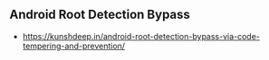 ## Android Root Detection Bypass

- https://kunshdeep.in/android-root-detection-bypass-via-code-tempering-and-prevention/
